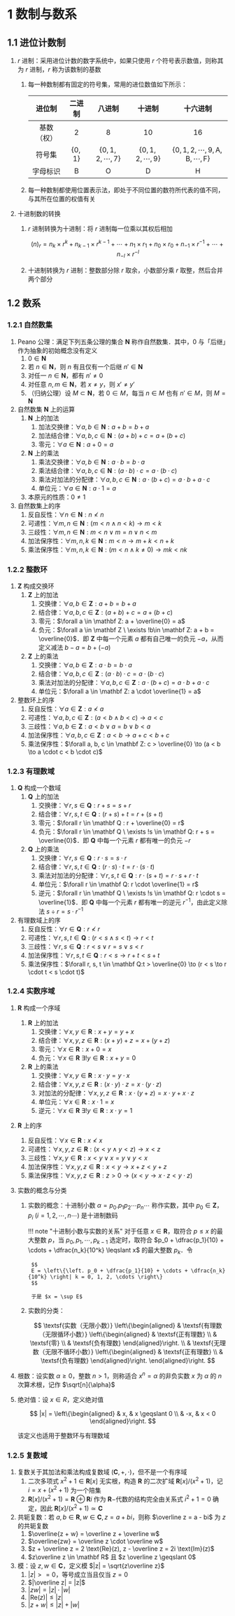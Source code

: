 # 1 数制与数系

## 1.1 进位计数制
1. $r$ 进制：采用进位计数的数字系统中，如果只使用 $r$ 个符号表示数值，则称其为 $r$ 进制，$r$ 称为该数制的基数
    1. 每一种数制都有固定的符号集，常用的进位数值如下所示：

        <div style="text-align: center;">

        |   进位制   |   二进制   |          八进制          |          十进制          |                      十六进制                      |
        | :--------: | :--------: | :----------------------: | :----------------------: | :------------------------------------------------: |
        | 基数（权） |    $2$     |           $8$            |           $10$           |                        $16$                        |
        |   符号集   | $\{0, 1\}$ | $\{0, 1, 2, \cdots, 7\}$ | $\{0, 1, 2, \cdots, 9\}$ | $\{0, 1, 2, \cdots, 9, \mathrm{A, B, \cdots, F}\}$ |
        |  字母标识  | $\text{B}$ |        $\text{O}$        |        $\text{D}$        |                     $\text{H}$                     |

        </div>

    2. 每一种数制都使用位置表示法，即处于不同位置的数符所代表的值不同，与其所在位置的权值有关

2. 十进制数的转换
    1. $r$ 进制转换为十进制：将 $r$ 进制每一位乘以其权后相加

        $$
        (n)_r = n_k \times r^k + n_{k-1} \times r^{k-1} + \cdots + n_1 \times r_1 + n_0 \times r_0 + n_{-1} \times r^{-1} + \cdots + n_{-l} \times r^{-l}
        $$

    2. 十进制转换为 $r$ 进制：整数部分除 $r$ 取余，小数部分乘 $r$ 取整，然后合并两个部分

## 1.2 数系
### 1.2.1 自然数集
1. $\text{Peano}$ 公理：满足下列五条公理的集合 $\mathbf N$ 称作自然数集．其中，$0$ 与「后继」作为抽象的初始概念没有定义
    1. $0 \in \mathbf N$
    2. 若 $n \in \mathbf N$，则 $n$ 有且仅有一个后继 $n' \in \mathbf N$
    3. 对任一 $n \in \mathbf N$，都有 $n' \neq 0$
    4. 对任意 $n, m \in \mathbf N$，若 $x \neq y$，则 $x' \neq y'$
    5. （归纳公理）设 $M \subset \mathbf N$，若 $0 \in M$，每当 $n \in M$ 也有 $n' \in M$，则 $M = \mathbf N$
2. 自然数集 $\mathbf N$ 上的运算
    1. $\mathbf N$ 上的加法
        1. 加法交换律：$\forall a, b \in \mathbf N: a + b=b + a$
        2. 加法结合律：$\forall a, b, c \in \mathbf N: (a + b) + c=a + (b + c)$
        3. 零元：$\forall a \in \mathbf N: a + 0 = a$
    2. $\mathbf N$ 上的乘法
        1. 乘法交换律：$\forall a, b \in \mathbf N: a \cdot b=b \cdot a$
        2. 乘法结合律：$\forall a, b, c \in \mathbf N: (a \cdot b) \cdot c=a \cdot (b \cdot c)$
        3. 乘法对加法的分配律：$\forall a, b, c \in \mathbf N: a \cdot (b + c)=a \cdot b+a \cdot c$
        4. 单位元：$\forall a \in \mathbf N: a \cdot 1 = a$
    3. 本原元的性质：$0 \neq 1$
3. 自然数集上的序
    1. 反自反性：$\forall n \in \mathbf N: n \nless n$
    2. 可递性：$\forall m, n \in \mathbf N: (m < n \wedge n < k) \to m < k$
    3. 三歧性：$\forall m, n \in \mathbf N: m < n \vee m = n \vee n < m$
    4. 加法保序性：$\forall m, n, k \in \mathbf N: m < n \to m + k < n + k$
    5. 乘法保序性：$\forall m, n, k \in \mathbf N: (m < n \wedge k \neq 0)\to mk < nk$

### 1.2.2 整数环
1. $\mathbf Z$ 构成交换环
    1. $\mathbf Z$ 上的加法
        1. 交换律：$\forall a, b \in \mathbf Z: a + b = b + a$
        2. 结合律：$\forall a, b, c \in \mathbf Z:(a + b) + c = a + (b + c)$
        3. 零元：$\forall a \in \mathbf Z: a + \overline{0} = a$
        4. 负元：$\forall a \in \mathbf Z \ \exists !b\in \mathbf Z: a + b = \overline{0}$．即 $\mathbf Z$ 中每一个元素 $a$ 都有自己唯一的负元 $-a$，从而定义减法 $b - a = b + (-a)$
    2. $\mathbf Z$ 上的乘法
        1. 交换律：$\forall a, b \in \mathbf Z: a \cdot b = b \cdot a$
        2. 结合律：$\forall a, b, c \in \mathbf Z: (a \cdot b) \cdot c = a \cdot (b \cdot c)$
        3. 乘法对加法的分配律：$\forall a, b, c \in \mathbf Z: a \cdot (b + c) = a \cdot b + a \cdot c$
        4. 单位元：$\forall a \in \mathbf Z: a \cdot \overline{1} = a$
2. 整数环上的序 
    1. 反自反性：$\forall a \in \mathbf Z: a \nless a$
    2. 可递性：$\forall a, b, c \in \mathbf Z: (a < b \wedge b < c) \to a < c$
    3. 三歧性：$\forall a, b \in \mathbf Z: a < b \vee a = b \vee b < a$
    4. 加法保序性：$\forall a, b, c \in \mathbf Z: a < b \to a + c < b + c$
    5. 乘法保序性：$\forall a, b, c \in \mathbf Z: c > \overline{0} \to (a < b \to a \cdot c < b \cdot c)$

### 1.2.3 有理数域
1. $\mathbf Q$ 构成一个数域
    1. $\mathbf Q$ 上的加法
        1. 交换律：$\forall r, s \in \mathbf Q:r + s = s + r$
        2. 结合律：$\forall r, s, t \in \mathbf Q:(r + s) + t = r + (s + t)$
        3. 零元：$\forall r \in \mathbf Q : r + \overline{0} = r$
        4. 负元：$\forall r \in \mathbf Q \ \exists !s \in \mathbf Q: r + s = \overline{0}$．即 $\mathbf Q$ 中每一个元素 $r$ 都有唯一的负元 $-r$
    2. $\mathbf Q$ 上的乘法
        1. 交换律：$\forall r, s \in \mathbf Q: r \cdot s = s \cdot r$
        2. 结合律：$\forall r, s, t \in \mathbf Q: (r \cdot s) \cdot t = r \cdot (s \cdot t)$
        3. 乘法对加法的分配律：$\forall r, s, t \in \mathbf Q: r \cdot (s + t) = r \cdot s + r \cdot t$
        4. 单位元：$\forall r \in \mathbf Q: r \cdot \overline{1} = r$
        5. 逆元：$\forall r \in \mathbf Q \ \exists !s \in \mathbf Q: r \cdot s = \overline{1}$．即 $\mathbf Q$ 中每一个元素 $r$ 都有唯一的逆元 $r^{-1}$，由此定义除法 $s \div r = s \cdot r^{-1}$
2. 有理数域上的序
    1. 反自反性：$\forall r \in \mathbf Q: r \nless r$
    2. 可递性：$\forall r, s, t \in \mathbf Q: (r < s \wedge s < t)\to r < t$
    3. 三歧性：$\forall r, s \in \mathbf Q: r < s \vee r = s \vee s < r$
    4. 加法保序性：$\forall r, s, t \in \mathbf Q:r < s \to r + t < s + t$
    5. 乘法保序性：$\forall r, s, t \in \mathbf Q:t > \overline{0} \to (r < s \to r \cdot t < s \cdot t)$

### 1.2.4 实数序域
1. $\mathbf R$ 构成一个序域
    1. $\mathbf R$ 上的加法
        1. 交换律：$\forall x, y \in \mathbf R: x + y = y + x$
        2. 结合律：$\forall x, y, z \in \mathbf R: (x + y) + z = x + (y + z)$
        3. 零元：$\forall x \in \mathbf R: x + 0  = x$
        4. 负元：$\forall x \in \mathbf R \ \exists! y\in \mathbf R: x + y = 0$
    2. $\mathbf R$ 上的乘法
        1. 交换律：$\forall x, y \in \mathbf R: x \cdot y = y \cdot x$
        2. 结合律：$\forall x, y, z \in \mathbf R: (x \cdot y) \cdot z = x \cdot (y \cdot z)$
        3. 对加法的分配律：$\forall x, y, z \in \mathbf R: x \cdot (y + z) = x \cdot y + x \cdot z$
        4. 单位元：$\forall x \in \mathbf R: x \cdot 1 = x$
        5. 逆元：$\forall x \in \mathbf R \ \exists! y\in \mathbf R: x \cdot y = 1$
2. $\mathbf R$ 上的序
    1. 反自反性：$\forall x\in \mathbf R: x\nless x$
    2. 可递性：$\forall x, y, z\in \mathbf R: (x < y\wedge y < z)\to x < z$
    3. 三歧性：$\forall x, y\in \mathbf R: x < y\vee x = y\vee y < x$
    4. 加法保序性：$\forall x, y, z\in \mathbf R: x < y\to x + z < y + z$
    5. 乘法保序性：$\forall x, y, z\in \mathbf R: z>0\to (x < y\to x\cdot z < y\cdot z)$
3. 实数的概念与分类
    1. 实数的概念：十进制小数 $\alpha = p_0.p_1 p_2 \cdots p_n \cdots$ 称作实数，其中 $p_0 \in \mathbf Z$，$p_i \ (i = 1, 2, \cdots, n \cdots)$ 是十进制数码

        !!! note "十进制小数与实数的关系"
            对于任意 $x \in \mathbf R$，取符合 $p \leqslant x$ 的最大整数 $p$，当 $p_0, p_1, \cdots, p_{k-1}$ 选定时，取符合 $p_0 + \dfrac{p_1}{10} + \cdots + \dfrac{n_k}{10^k} \leqslant x$ 的最大整数 $p_k$．令

            $$
            E = \left\{\left. p_0 + \dfrac{p_1}{10} + \cdots + \dfrac{n_k}{10^k} \right| k = 0, 1, 2, \cdots \right\}
            $$

            于是 $x = \sup E$

    2. 实数的分类：

        $$
        \textsf{实数（无限小数）} \left\{\begin{aligned}
        & \textsf{有理数（无限循环小数）} \left\{\begin{aligned}
        & \textsf{正有理数} \\
        & \textsf{零} \\
        & \textsf{负有理数}
        \end{aligned}\right. \\
        & \textsf{无理数（无限不循环小数）} \left\{\begin{aligned}
        & \textsf{正有理数} \\
        & \textsf{负有理数}
        \end{aligned}\right.
        \end{aligned}\right.
        $$

4. 根数：设实数 $\alpha \geqslant 0$，整数 $n > 1$，则称适合 $x^n = \alpha$ 的非负实数 $x$ 为 $\alpha$ 的 $n$ 次算术根，记作 $\sqrt[n]{\alpha}$
5. 绝对值：设 $x \in R$，定义绝对值

    $$
    |x| = \left\{\begin{aligned}
    & x, & x \geqslant 0 \\
    & -x, & x < 0
    \end{aligned}\right.
    $$

    该定义也适用于整数环与有理数域

### 1.2.5 复数域
1. 复数关于其加法和乘法构成复数域 $(\mathbf C, +, \cdot)$，但不是一个有序域
    1. 二次多项式 $x^2 + 1 \in \mathbf R[x]$ 无实根，构造 $\mathbf R$ 的二次扩域 $\mathbf R[x] / (x^2 + 1)$，记 $i = x + (x^2 + 1)$ 为一个陪集
    2. $\mathbf R[x] / (x^2 + 1) = \mathbf R \oplus \mathbf Ri$ 作为 $\mathbf R-$代数的结构完全由关系式 $i^2 + 1 = 0$ 确定，因此 $\mathbf R[x] / (x^2 + 1) \simeq \mathbf C$
2. 共轭复数：若 $a, b \in \mathbf R, w \in \mathbf C, z = a + bi$，则称 $\overline z = a - bi$ 为 $z$ 的共轭复数
    1. $\overline{z + w} = \overline z + \overline w$
    2. $\overline{zw} = \overline z \cdot \overline w$
    3. $z + \overline z = 2 \text{Re}(z), z - \overline z = 2i \text{Im}(z)$
    4. $z\overline z \in \mathbf R$ 且 $z \overline z \geqslant 0$
3. 模：设 $z, w \in \mathbf C$，定义模 $|z| = \sqrt{z\overline z}$
    1. $|z| >= 0$，等号成立当且仅当 $z = 0$
    2. $|\overline z| = |z|$
    3. $|zw| = |z| \cdot |w|$
    4. $|\text{Re}(z)| \leqslant |z|$
    5. $|z + w| \leqslant |z| + |w|$
